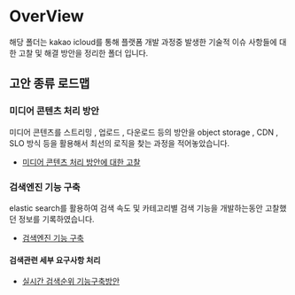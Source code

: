 # OverView
해당 폴더는 kakao icloud를 통해 플랫폼 개발 과정중 발생한 기술적 이슈 사항들에 대한 고찰 및 해결 방안을 정리한 폴더 입니다.

## 고안 종류 로드맵
### 미디어 콘텐츠 처리 방안
미디어 콘텐츠를 스트리밍 , 업로드 , 다운로드 등의 방안을 object storage , CDN , SLO 방식 등을 활용해서 최선의 로직을 찾는 과정을 적어놓았습니다.

- [미디어 콘텐츠 처리 방안에 대한 고찰](./README_모음/미디어콘텐츠_처리.md)

### 검색엔진 기능 구축
elastic search를 활용하여 검색 속도 및 카테고리별 검색 기능을 개발하는동안 고찰했던 정보를 기록하였습니다.

- [검색엔진 기능 구축](./README_모음/검색엔진_기능_구축.md)

#### 검색관련 세부 요구사항 처리
- [실시간 검색순위 기능구축방안](./README_모음/실시간_검색순위_기능구축.md)